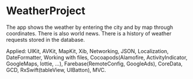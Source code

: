 # WeatherProject
The app shows the weather by entering the city and by map through coordinates. 
There is also world news. There is a history of weather requests stored in the database.

Applied: UIKit, AVKit, MapKit, Xib, Networking, JSON, Localization, DateFormatter,
Working with files, Cocoapods(Alamofire, ActivityIndicator, GoogleMaps, lottie, ...), 
Farebase(RemoteConfig, GoogleAds), CoreData, GCD, RxSwift(tableView, UIBatton), MVC.
